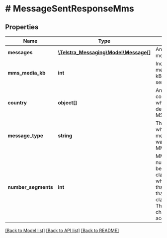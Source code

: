 # # MessageSentResponseMms

## Properties

Name | Type | Description | Notes
------------ | ------------- | ------------- | -------------
**messages** | [**\Telstra_Messaging\Model\Message[]**](Message.md) | An array of messages. | 
**mms_media_kb** | **int** | Indicates the message size in kB of the MMS sent. | [optional] 
**country** | **object[]** | An array of the countries to which the destination MSISDNs belong. | [optional] 
**message_type** | **string** | This returns whether the message sent was a SMS or MMS. | 
**number_segments** | **int** | MMS with numberSegments below 600 are classed as Small whereas those that are bigger than 600 are classed as Large. They will be charged accordingly. | 

[[Back to Model list]](../../README.md#documentation-for-models) [[Back to API list]](../../README.md#documentation-for-api-endpoints) [[Back to README]](../../README.md)


